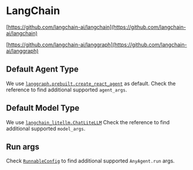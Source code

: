 # LangChain

[https://github.com/langchain-ai/langchain](https://github.com/langchain-ai/langchain)

[https://github.com/langchain-ai/langgraph](https://github.com/langchain-ai/langgraph)

## Default Agent Type

We use [`langgraph.prebuilt.create_react_agent`](https://langchain-ai.github.io/langgraph/reference/agents/?h=create_rea#langgraph.prebuilt.chat_agent_executor.create_react_agent) as default.
Check the reference to find additional supported `agent_args`.

## Default Model Type

We use [`langchain_litellm.ChatLiteLLM`](https://python.langchain.com/docs/integrations/chat/litellm/#chatlitellm)
Check the reference to find additional supported `model_args`.

## Run args

Check [`RunnableConfig`](https://python.langchain.com/api_reference/core/runnables/langchain_core.runnables.config.RunnableConfig.html) to find additional supported `AnyAgent.run` args.

